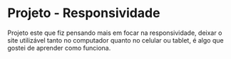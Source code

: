 <h1>Projeto - Responsividade</h1>

<p>Projeto este que fiz pensando mais em focar na responsividade, deixar o site utilizável tanto no computador quanto no celular ou tablet, é algo que gostei de aprender como funciona.</p>
